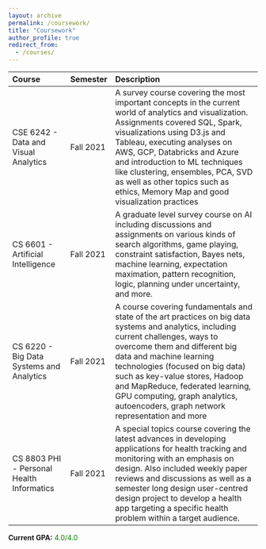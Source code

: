 ```yaml
---
layout: archive
permalink: /coursework/
title: "Coursework"
author_profile: true
redirect_from:
  - /courses/
---
```


<!-- <style>
td, th {
   border: none!important;
}
</style> -->

| Course | Semester | Description |
|:-------|:---------|:------------|
| CSE 6242 - Data and Visual Analytics | Fall 2021 | A survey course covering the most important concepts in the current world of analytics and visualization. Assignments covered SQL, Spark, visualizations using D3.js and Tableau, executing analyses on AWS, GCP, Databricks and Azure and introduction to ML techniques like clustering, ensembles, PCA, SVD as well as other topics such as ethics, Memory Map and good visualization practices |
| CS 6601 - Artificial Intelligence | Fall 2021 | A graduate level survey course on AI including discussions and assignments on various kinds of search algorithms, game playing, constraint satisfaction, Bayes nets, machine learning, expectation maximation, pattern recognition, logic, planning under uncertainty, and more. |
| CS 6220 - Big Data Systems and Analytics | Fall 2021 | A course covering fundamentals and state of the art practices on big data systems and analytics, including current challenges, ways to overcome them and different big data and machine learning technologies (focused on big data) such as key-value stores, Hadoop and MapReduce, federated learning, GPU computing, graph analytics, autoencoders, graph network representation and more |
| CS 8803 PHI - Personal Health Informatics | Fall 2021 | A special topics course covering the latest advances in developing applications for health tracking and monitoring with an emphasis on design. Also included weekly paper reviews and discussions as well as a semester long design user-centred design project to develop a health app targeting a specific health problem within a target audience. |


**Current GPA:**
<span style="color:green">4.0/4.0</span>